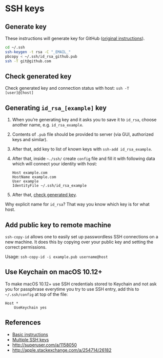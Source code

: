 # SSH keys

## Generate key

These instructions will generate key for GitHub ([original instructions](https://help.github.com/articles/generating-ssh-keys/#platform-mac)).

```sh
cd ~/.ssh
ssh-keygen -t rsa -C "_EMAIL_"
pbcopy < ~/.ssh/id_rsa_github.pub
ssh -T git@github.com
```

## Check generated key

Check generated key and connection status with host: `ssh -T [user]@[host]`

## Generating `id_rsa_[example]` key

1. When you’re generating key and it asks you to save it to `id_rsa`, choose another name, e.g. `id_rsa_example`.
1. Contents of `.pub` file should be provided to server (via GUI, authorized keys and similar).
1. After that, add key to list of known keys with `ssh-add id_rsa_example`.
1. After that, inside `~./ssh/` create `config` file and fill it with following data which will connect your identity with host:

	```
	Host example.com
	HostName example.com
	User example
	IdentityFile ~/.ssh/id_rsa_example
	```

1. After that, [check generated key](#check-generated-key).

Why explicit name for `id_rsa`? That way you know which key is for what host.

## Add public key to remote machine

`ssh-copy-id` allows one to easily set up passwordless SSH connections on a new machine. It does this by copying over your public key and setting the correct permissions.

Usage: `ssh-copy-id -i example.pub username@host`

## Use Keychain on macOS 10.12+

To make macOS 10.12+ use SSH credentials stored to Keychain and not ask you for passphrase everytime you try to use SSH entry, add this to `~/.ssh/config` at top of the file:

```
Host *
	UseKeychain yes
```

## References

* [Basic instructions](http://net.tutsplus.com/tutorials/tools-and-tips/how-to-work-with-github-and-multiple-accounts/)
* [Multiple SSH keys](http://dbushell.com/2013/01/27/multiple-accounts-and-ssh-keys/)
* http://superuser.com/a/1158050
* http://apple.stackexchange.com/a/254714/26182
